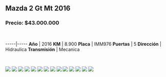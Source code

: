 ## Mazda 2 Gt Mt 2016

### Precio: $43.000.000

<p>&nbsp;</p>

-----|-----
**Año** | 2016
**KM** | 8.900
**Placa** | IMM976
**Puertas** | 5
**Dirección** | Hidraulica
**Transmisión** | Mecanica


<p>&nbsp;</p>

<img src="images/Mazda 2 Gt Mt 2016 Kilo-9.000 - 0.1491.jpg?raw=true"/>
<img src="images/Mazda 2 Gt Mt 2016 Kilo-9.000 - 0.1696.jpg?raw=true"/>
<img src="images/Mazda 2 Gt Mt 2016 Kilo-9.000 - 0.2846.jpg?raw=true"/>
<img src="images/Mazda 2 Gt Mt 2016 Kilo-9.000 - 0.2922.jpg?raw=true"/>
<img src="images/Mazda 2 Gt Mt 2016 Kilo-9.000 - 0.4795.jpg?raw=true"/>
<img src="images/Mazda 2 Gt Mt 2016 Kilo-9.000 - 0.4951.jpg?raw=true"/>
<img src="images/Mazda 2 Gt Mt 2016 Kilo-9.000 - 0.5233.jpg?raw=true"/>
<img src="images/Mazda 2 Gt Mt 2016 Kilo-9.000 - 0.5583.jpg?raw=true"/>
<img src="images/Mazda 2 Gt Mt 2016 Kilo-9.000 - 0.6973.jpg?raw=true"/>
<img src="images/Mazda 2 Gt Mt 2016 Kilo-9.000 - 0.7222.jpg?raw=true"/>
<img src="images/Mazda 2 Gt Mt 2016 Kilo-9.000 - 0.7938.jpg?raw=true"/>
<img src="images/Mazda 2 Gt Mt 2016 Kilo-9.000 - 0.8354.jpg?raw=true"/>
<img src="images/Mazda 2 Gt Mt 2016 Kilo-9.000 - 0.9758.jpg?raw=true"/>
<img src="images/Mazda 2 Gt Mt 2016 Kilo-9.000 - 0.9826.jpg?raw=true"/>



